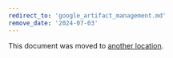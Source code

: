 ```yaml
---
redirect_to: 'google_artifact_management.md'
remove_date: '2024-07-03'
---
```


This document was moved to [another location](google_artifact_management.md).

<!-- This redirect file can be deleted after <2024-07-03>. -->
<!-- Redirects that point to other docs in the same project expire in three months. -->
<!-- Redirects that point to docs in a different project or site (link is not relative and starts with `https:`) expire in one year. -->
<!-- Before deletion, see: https://docs.gitlab.com/ee/development/documentation/redirects.html -->
